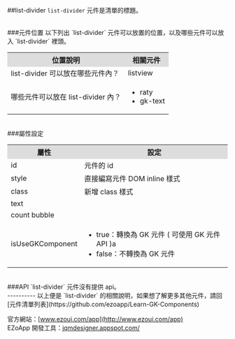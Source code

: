 ##list-divider
`list-divider` 元件是清單的標題。

<br/>
###元件位置
以下列出 `list-divider` 元件可以放置的位置，以及哪些元件可以放入 `list-divider` 裡頭。
<table>

<tr>
<th style="background:#ddd;">位置說明</th>
<th style="background:#ddd;">相關元件</th>
</tr>

<tr>
<td>list-divider 可以放在哪些元件內？
</td>
<td>listview</td>
</tr>

<tr>
<td>哪些元件可以放在 list-divider 內？</td>
<td>
<ul>
<li>raty</li>
<li>gk-text</li>
</ul>
</td>
</tr>

</table>

<br/>
###屬性設定
<table>

<tr>
<th style="background:#ddd;">屬性</th>
<th style="background:#ddd;">設定</th>
</tr>

<tr>
<td>id</td>
<td>元件的 id</td>
</tr>

<tr>
<td>style</td>
<td>直接編寫元件 DOM inline 樣式</td>
</tr>

<tr>
<td>class</td>
<td>新增 class 樣式</td>
</tr>

<tr>
<td>text</td>
<td></td>
</tr>

<tr>
<td>count bubble</td>
<td></td>
</tr>

<tr>
<td>isUseGKComponent</td>
<td><ul>
<li>true：轉換為 GK 元件 ( 可使用 GK 元件 API )a</li>
<li>false：不轉換為 GK 元件</li>
</ul></td>
</tr>

</table>

<br/>
###API
`list-divider` 元件沒有提供 api。


<br/>
----------
以上便是 `list-divider` 的相關說明，如果想了解更多其他元件，請回 [元件清單列表](https://github.com/ezoapp/Learn-GK-Components)  

官方網站：[www.ezoui.com/app](http://www.ezoui.com/app)  
EZoApp 開發工具：[jqmdesigner.appspot.com/](http://jqmdesigner.appspot.com/)






